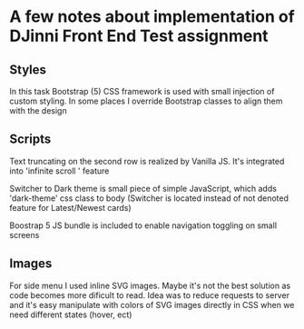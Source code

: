 # A few notes about implementation of DJinni Front End Test assignment

## Styles

In this task Bootstrap (5) CSS framework is used with small injection of custom styling. In some places I override Bootstrap classes to align them with the design

## Scripts

Text truncating on the second row  is realized by Vanilla JS. It's integrated into 'infinite scroll ' feature


Switcher to Dark theme is small piece of simple JavaScript, which adds 'dark-theme' css class to body (Switcher is located instead of not denoted feature for Latest/Newest cards)

Boostrap 5 JS bundle is included to enable navigation toggling on small screens

## Images


For side menu I used inline SVG images. Maybe it's not the best solution as code becomes more dificult to read. Idea was to reduce requests to server and it's easy manipulate with colors of SVG images directly in CSS when we need different states (hover, ect)
